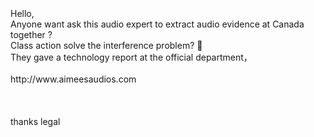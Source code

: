 <br>
<br>
<br>
Hello,<br>
Anyone want ask this audio expert to extract audio evidence at Canada together ? <br>
Class action solve the interference problem? 🙂<br>
They gave a technology report at the official department，<br>
<br>
http://www.aimeesaudios.com<br>
<br>
<br>
<br>
thanks legal<br>
